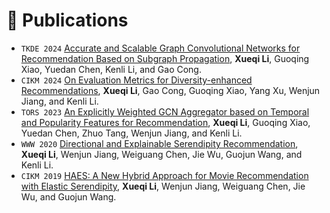 # 📝 Publications 
- ``TKDE 2024`` [Accurate and Scalable Graph Convolutional Networks for Recommendation Based on Subgraph Propagation](https://ieeexplore.ieee.org/document/10714406), **Xueqi Li**, 
Guoqing Xiao, Yuedan Chen, Kenli Li, and Gao Cong.
- ``CIKM 2024`` [On Evaluation Metrics for Diversity-enhanced Recommendations](https://dl.acm.org/doi/10.1145/3627673.3679629), **Xueqi Li**, Gao Cong, Guoqing Xiao, Yang Xu, Wenjun Jiang, and Kenli Li.
- ``TORS 2023`` [An Explicitly Weighted GCN Aggregator based on Temporal and Popularity Features for Recommendation](https://dl.acm.org/doi/10.1145/3587272), **Xueqi Li**, Guoqing Xiao, Yuedan Chen, Zhuo Tang, Wenjun Jiang, and Kenli Li.
- ``WWW 2020`` [Directional and Explainable Serendipity Recommendation](https://dl.acm.org/doi/10.1145/3366423.3380100), **Xueqi Li**, Wenjun Jiang, Weiguang Chen, Jie Wu, Guojun Wang, and Kenli Li.
- ``CIKM 2019`` [HAES: A New Hybrid Approach for Movie Recommendation with Elastic Serendipity](https://dl.acm.org/doi/10.1145/3357384.3357868), **Xueqi Li**, Wenjun Jiang, Weiguang Chen, Jie Wu, and Guojun Wang.
